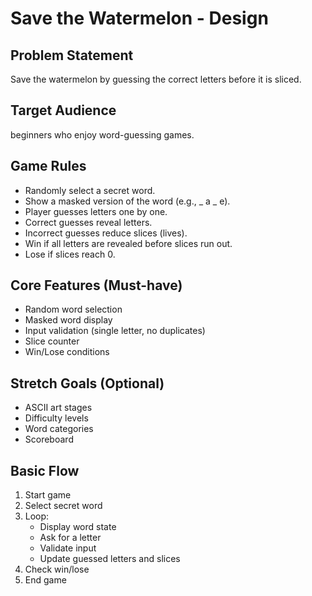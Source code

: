 # Save the Watermelon - Design

## Problem Statement
Save the watermelon by guessing the correct letters before it is sliced.

## Target Audience
beginners who enjoy word-guessing games.

## Game Rules
- Randomly select a secret word.
- Show a masked version of the word (e.g., _ a _ e).
- Player guesses letters one by one.
- Correct guesses reveal letters.
- Incorrect guesses reduce slices (lives).
- Win if all letters are revealed before slices run out.
- Lose if slices reach 0.

## Core Features (Must-have)
- Random word selection
- Masked word display
- Input validation (single letter, no duplicates)
- Slice counter
- Win/Lose conditions

## Stretch Goals (Optional)
- ASCII art stages
- Difficulty levels
- Word categories
- Scoreboard

## Basic Flow
1. Start game
2. Select secret word
3. Loop:
   - Display word state
   - Ask for a letter
   - Validate input
   - Update guessed letters and slices
4. Check win/lose
5. End game
